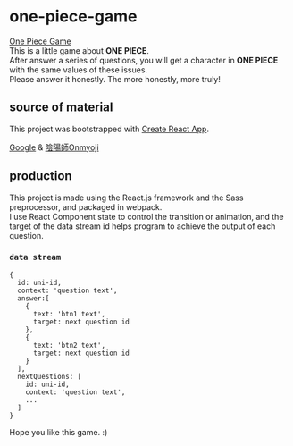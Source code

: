 # one-piece-game
[One Piece Game](https://james814.github.io/one-piece-game/)<br>
This is a little game about **ONE PIECE**.<br>
After answer a series of questions, you will get a character in **ONE PIECE** with the same values of these issues.<br>
Please answer it honestly. The more honestly, more truly!

## source of material

This project was bootstrapped with [Create React App](https://github.com/facebook/create-react-app).

[Google](https://www.google.com.tw/imghp?hl=zh-TW&tab=wi&authuser=0) & [陰陽師Onmyoji](https://www.onmyojigame.com/zh/index.html)

## production

This project is made using the React.js framework and the Sass preprocessor, and packaged in webpack.<br>
I use React Component state to control the transition or animation, and the target of the data stream id helps program to achieve the output of each question.

### `data stream`
```
{
  id: uni-id,
  context: 'question text',
  answer:[
    {
      text: 'btn1 text',
      target: next question id
    },
    {
      text: 'btn2 text',
      target: next question id
    }
  ],
  nextQuestions: [
    id: uni-id,
    context: 'question text',
    ...
  ]
}
```

Hope you like this game. :)